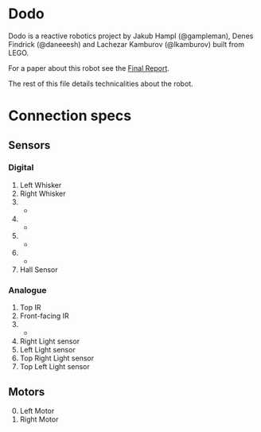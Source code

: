# Dodo #

Dodo is a reactive robotics project by Jakub Hampl (@gampleman), Denes Findrick (@daneeesh) and Lachezar Kamburov (@lkamburov) built from LEGO.

For a paper about this robot see the [Final Report](https://github.com/gampleman/Robot-IAR/blob/master/reports/final.md).

The rest of this file details technicalities about the robot.

# Connection specs #

## Sensors ##

### Digital ###

1. Left Whisker
2. Right Whisker
3. -
4. -
5. -
6. -
7. Hall Sensor

### Analogue ###


1. Top IR
2. Front-facing IR
3. -
4. Right Light sensor
5. Left Light sensor
6. Top Right Light sensor
7. Top Left Light sensor

## Motors ##

0. Left Motor
1. Right Motor


